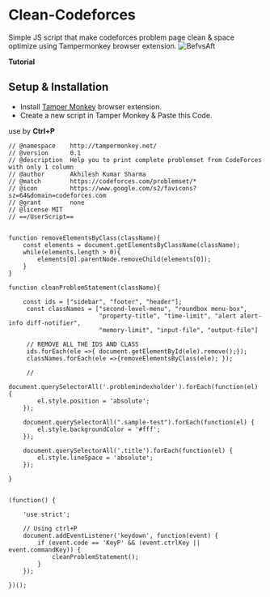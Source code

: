 # Clean-Codeforces
Simple JS script that make codeforces problem page clean &amp; space optimize using Tampermonkey browser extension.
![BefvsAft](https://user-images.githubusercontent.com/74103314/207593287-bb75ecfd-7961-4423-a6cc-f9ab32117c84.png)


**Tutorial**
## Setup & Installation
- Install [Tamper Monkey](https://chrome.google.com/webstore/detail/tampermonkey/dhdgffkkebhmkfjojejmpbldmpobfkfo?hl=en) browser extension.
- Create a new script in Tamper Monkey & Paste this Code.
  
use by **Ctrl+P**
  ```// @name         Codeforce Problem Clean
  // @namespace    http://tampermonkey.net/
  // @version      0.1
  // @description  Help you to print complete problemset from CodeForces with only 1 column
  // @author       Akhilesh Kumar Sharma
  // @match        https://codeforces.com/problemset/*
  // @icon         https://www.google.com/s2/favicons?sz=64&domain=codeforces.com
  // @grant        none
  // @license MIT 
  // ==/UserScript==


  function removeElementsByClass(className){
      const elements = document.getElementsByClassName(className);
      while(elements.length > 0){
          elements[0].parentNode.removeChild(elements[0]);
      }
  }

  function cleanProblemStatement(className){

      const ids = ["sidebar", "footer", "header"];
       const classNames = ["second-level-menu", "roundbox menu-box",
                           "property-title", "time-limit", "alert alert-info diff-notifier",
                           "memory-limit", "input-file", "output-file"]

       // REMOVE ALL THE IDS AND CLASS
       ids.forEach(ele =>{ document.getElementById(ele).remove();});
       classNames.forEach(ele =>{removeElementsByClass(ele); });

       //
      document.querySelectorAll('.problemindexholder').forEach(function(el) {
          el.style.position = 'absolute';
      });

      document.querySelectorAll(".sample-test").forEach(function(el) {
          el.style.backgroundColor = '#fff';
      });

      document.querySelectorAll('.title').forEach(function(el) {
          el.style.lineSpace = 'absolute';
      });

  }


  (function() {

      'use strict';

      // Using ctrl+P
      document.addEventListener('keydown', function(event) {
          if (event.code == 'KeyP' && (event.ctrlKey || event.commandKey)) {
              cleanProblemStatement();
          }
      });

  })();
  
  ```
